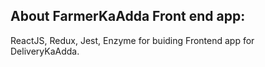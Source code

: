 ## About FarmerKaAdda Front end app:

ReactJS, Redux, Jest, Enzyme for buiding Frontend app for DeliveryKaAdda.
